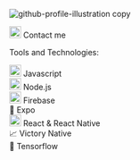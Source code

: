 ![github-profile-illustration copy](https://user-images.githubusercontent.com/43537116/147617988-e6e2212e-5202-401e-8404-31e3f9148176.jpg)



<a href="https://www.linkedin.com/in/margaret-farmer/" title="LinkedIn"><img src="https://github.com/get-icon/geticon/raw/master/icons/linkedin-icon.svg" alt="LinkedIn" width="21px" height="21px"></a> Contact me

Tools and Technologies:

<a href="https://developer.mozilla.org/en-US/docs/Web/JavaScript" title="JavaScript"><img src="https://github.com/get-icon/geticon/raw/master/icons/javascript.svg" alt="JavaScript" width="21px" height="21px"></a> Javascript  
<a href="https://nodejs.org/" title="Node.js"><img src="https://github.com/get-icon/geticon/raw/master/icons/nodejs-icon.svg" alt="Node.js" width="21px" height="21px"></a> Node.js  
<a href="https://www.firebase.com/" title="Firebase"><img src="https://github.com/get-icon/geticon/raw/master/icons/firebase.svg" alt="Firebase" width="21px" height="21px"></a> Firebase  
<a href="https://expo.dev/" style="text-decoration:none" title="Expo">:iphone:</a> Expo  
<a href="https://reactnative.dev/" title="ReactNative"><img src="https://github.com/get-icon/geticon/raw/master/icons/react.svg" alt="React Native" width="21px" height="21px"></a> React & React Native  
<a href="https://formidable.com/open-source/victory/docs/native/" style="text-decoration:none" title="VictoryNative">:chart_with_upwards_trend:</a> Victory Native  
<a href="https://www.tensorflow.org/js" style="text-decoration:none" title="Tensorflow">:brain:</a> Tensorflow  



<!---
m-farmer/m-farmer is a ✨ special ✨ repository because its `README.md` (this file) appears on your GitHub profile.
You can click the Preview link to take a look at your changes.
--->
[1]: https://www.linkedin.com/in/margaret-farmer/
